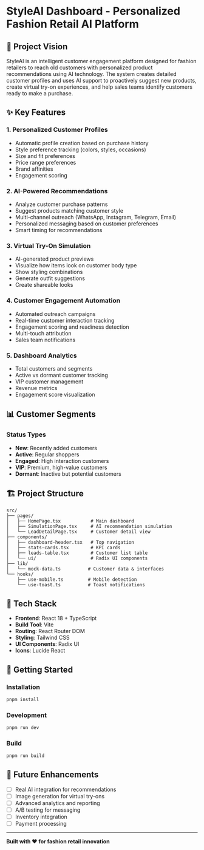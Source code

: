 # StyleAI Dashboard - Personalized Fashion Retail AI Platform

## 🎯 Project Vision

StyleAI is an intelligent customer engagement platform designed for fashion retailers to reach old customers with personalized product recommendations using AI technology. The system creates detailed customer profiles and uses AI support to proactively suggest new products, create virtual try-on experiences, and help sales teams identify customers ready to make a purchase.

## ✨ Key Features

### 1. **Personalized Customer Profiles**
- Automatic profile creation based on purchase history
- Style preference tracking (colors, styles, occasions)
- Size and fit preferences
- Price range preferences
- Brand affinities
- Engagement scoring

### 2. **AI-Powered Recommendations**
- Analyze customer purchase patterns
- Suggest products matching customer style
- Multi-channel outreach (WhatsApp, Instagram, Telegram, Email)
- Personalized messaging based on customer preferences
- Smart timing for recommendations

### 3. **Virtual Try-On Simulation**
- AI-generated product previews
- Visualize how items look on customer body type
- Show styling combinations
- Generate outfit suggestions
- Create shareable looks

### 4. **Customer Engagement Automation**
- Automated outreach campaigns
- Real-time customer interaction tracking
- Engagement scoring and readiness detection
- Multi-touch attribution
- Sales team notifications

### 5. **Dashboard Analytics**
- Total customers and segments
- Active vs dormant customer tracking
- VIP customer management
- Revenue metrics
- Engagement score visualization

## 📊 Customer Segments

### Status Types
- **New**: Recently added customers
- **Active**: Regular shoppers
- **Engaged**: High interaction customers  
- **VIP**: Premium, high-value customers
- **Dormant**: Inactive but potential customers

## 🏗️ Project Structure

```
src/
├── pages/
│   ├── HomePage.tsx           # Main dashboard
│   ├── SimulationPage.tsx     # AI recommendation simulation
│   └── LeadDetailPage.tsx     # Customer detail view
├── components/
│   ├── dashboard-header.tsx   # Top navigation
│   ├── stats-cards.tsx        # KPI cards
│   ├── leads-table.tsx        # Customer list table
│   └── ui/                    # Radix UI components
├── lib/
│   └── mock-data.ts          # Customer data & interfaces
└── hooks/
    ├── use-mobile.ts         # Mobile detection
    └── use-toast.ts          # Toast notifications
```

## 🔧 Tech Stack

- **Frontend**: React 18 + TypeScript
- **Build Tool**: Vite
- **Routing**: React Router DOM
- **Styling**: Tailwind CSS
- **UI Components**: Radix UI
- **Icons**: Lucide React

## 🚀 Getting Started

### Installation
```bash
pnpm install
```

### Development
```bash
pnpm run dev
```

### Build
```bash
pnpm run build
```

## 🚀 Future Enhancements

- [ ] Real AI integration for recommendations
- [ ] Image generation for virtual try-ons
- [ ] Advanced analytics and reporting
- [ ] A/B testing for messaging
- [ ] Inventory integration
- [ ] Payment processing

---

**Built with ❤️ for fashion retail innovation**
